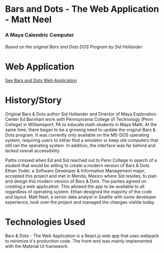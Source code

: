 # Bars and Dots - The Web Application - Matt Neel
### A Maya Calendric Computer
###### Based on the original Bars and Dots DOS Program by Sid Hollander

# Web Application
[See Bars and Dots Web Application](https://www.barsanddots.com)

# History/Story
Original Bars & Dots author Sid Hollander and Director of Maya Exploration Center Ed Barnhart work with Pennsylvania College of Technology (Penn College) in Williamsport, PA to educate math students in Maya Math.  At the same time, there began to be a growing need to update the original Bars & Dots program.  It was currently only available on the MS-DOS operating system, requiring users to either find a emulator or keep old computers that still ran the operating system.  In addition, the interface was far behind and lacked overall accessibility.

Paths crossed when Ed and Sid reached out to Penn College in search of a student that would be willing to create a modern version of Bars & Dots.  Ethan Yoder, a Software Developer & Information Management major, accepted this project and met in Merida, Mexico where Sid resides, to plan and design this modern version of Bars & Dots.  The parties agreed on creating a web application.  This allowed the app to be available to all regardless of operating system. Ethan designed the majority of the code and layout. Matt Neel, a senior data analyst in Seattle with 
some developer experience, took over the project and managed the changes visible today.  

# Technologies Used
Bars & Dots - The Web Application is a React.js web app that uses webpack to minimize it's production code.  The front-end was mainly implemented with the Material UI framework.
